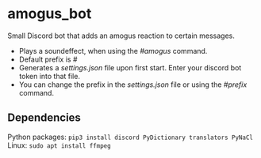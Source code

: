 # amogus_bot
Small Discord bot that adds an amogus reaction to certain messages.
- Plays a soundeffect, when using the _#amogus_ command.
- Default prefix is #
- Generates a _settings.json_ file upon first start. Enter your discord bot token into that file.
- You can change the prefix in the _settings.json_ file or using the _#prefix <arg>_ command.

## Dependencies
Python packages: ``pip3 install discord PyDictionary translators PyNaCl``
Linux: ``sudo apt install ffmpeg``

